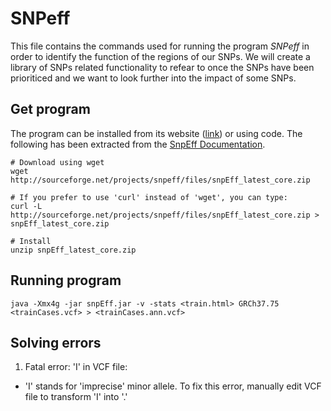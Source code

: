 # SNPeff

This file contains the commands used for running the program *SNPeff* in order to identify the function of the regions of our SNPs. We will create a library of SNPs related functionality to refear to once the SNPs have been prioriticed and we want to look further into the impact of some SNPs.

## Get program  
The program can be installed from its website ([link](http://snpeff.sourceforge.net/)) or using code. The following has been extracted from the [SnpEff Documentation](http://snpeff.sourceforge.net/SnpEff_manual.html#run).

    # Download using wget
    wget http://sourceforge.net/projects/snpeff/files/snpEff_latest_core.zip

    # If you prefer to use 'curl' instead of 'wget', you can type:
    curl -L http://sourceforge.net/projects/snpeff/files/snpEff_latest_core.zip > snpEff_latest_core.zip

    # Install
    unzip snpEff_latest_core.zip 

## Running program

    java -Xmx4g -jar snpEff.jar -v -stats <train.html> GRCh37.75 <trainCases.vcf> > <trainCases.ann.vcf>
    
## Solving errors
1. Fatal error: 'I' in VCF file:
- 'I' stands for 'imprecise' minor allele. To fix this error, manually edit VCF file to transform 'I' into '.'
